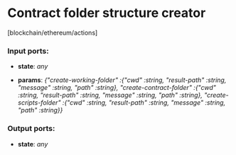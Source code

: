 # Contract folder structure creator

[blockchain/ethereum/actions]

### Input ports:

* __state__: _any_



* __params__: _{"create-working-folder" :{"cwd" :string, "result-path" :string, "message" :string, "path" :string}, "create-contract-folder" :{"cwd" :string, "result-path" :string, "message" :string, "path" :string}, "create-scripts-folder" :{"cwd" :string, "result-path" :string, "message" :string, "path" :string}}_



### Output ports:

* __state__: _any_



